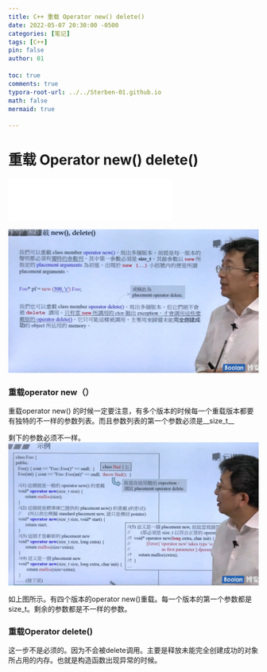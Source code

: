 ```yaml
---
title: C++ 重载 Operator new() delete()
date: 2022-05-07 20:30:00 -0500
categories: [笔记]
tags: [C++]
pin: false
author: 01

toc: true
comments: true
typora-root-url: ../../Sterben-01.github.io
math: false
mermaid: true

---
```


# 重载 Operator new() delete()

<iframe frameborder="no" border="0" marginwidth="0" marginheight="0" width="330" height="86" src="//music.163.com/outchain/player?type=2&amp;id=1342840047&amp;auto=1&amp;height=66"> </iframe>

![QQ截图20220507233819](/assets/blog_res/2022-05-07_C++_operator_new.assets/QQ%E6%88%AA%E5%9B%BE20220507233819.png)

### 重载operator new（）

重载operator new() 的时候一定要注意，有多个版本的时候每一个重载版本都要有独特的不一样的参数列表。而且参数列表的第一个参数必须是__size_t__ 

剩下的参数必须不一样。![QQ截图20220507233809](/assets/blog_res/2022-05-07_C++_operator_new.assets/QQ%E6%88%AA%E5%9B%BE20220507233809-16519848048475.png)

如上图所示。有四个版本的operator new()重载。每一个版本的第一个参数都是size_t。剩余的参数都是不一样的参数。

### 重载Operator delete()

这一步不是必须的。因为不会被delete调用。主要是释放未能完全创建成功的对象所占用的内存。也就是构造函数出现异常的时候。
